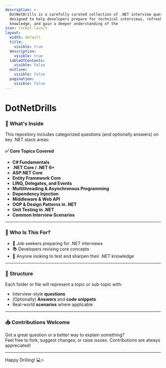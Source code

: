 ```yaml
---
description: >-
  DotNetDrills is a carefully curated collection of .NET interview questions
  designed to help developers prepare for technical interviews, refresh their
  knowledge, and gain a deeper understanding of the
icon: rocket-launch
layout:
  width: default
  title:
    visible: true
  description:
    visible: true
  tableOfContents:
    visible: false
  outline:
    visible: false
  pagination:
    visible: false
---
```


# DotNetDrills

### 📌 What's Inside

This repository includes categorized questions (and optionally answers) on key .NET stack areas:

#### ✅ Core Topics Covered

* **C# Fundamentals**
* **.NET Core / .NET 6+**
* **ASP.NET Core**
* **Entity Framework Core**
* **LINQ, Delegates, and Events**
* **Multithreading & Asynchronous Programming**
* **Dependency Injection**
* **Middleware & Web API**
* **OOP & Design Patterns in .NET**
* **Unit Testing in .NET**
* **Common Interview Scenarios**

***

### 🧠 Who Is This For?

* 💼 Job seekers preparing for .NET interviews
* 📚 Developers revising core concepts
* 🧪 Anyone looking to test and sharpen their .NET knowledge

***

### 📂 Structure

Each folder or file will represent a topic or sub-topic with:

* Interview-style **questions**
* (Optionally) **Answers** and **code snippets**
* Real-world **scenarios** where applicable

***

### 📥 Contributions Welcome

Got a great question or a better way to explain something?\
Feel free to fork, suggest changes, or raise issues. Contributions are always appreciated!

***

Happy Drilling! 💻🔥
